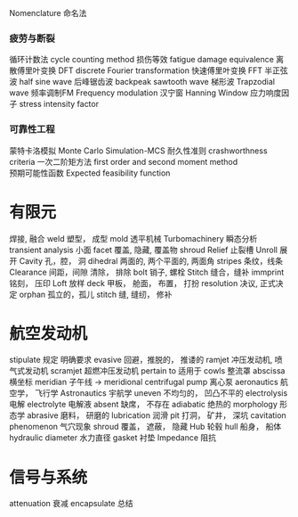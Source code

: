Nomenclature 命名法
### 疲劳与断裂
循环计数法 cycle counting method 
损伤等效 fatigue damage equivalence 
离散傅里叶变换 DFT discrete Fourier transformation 
快速傅里叶变换 FFT
半正弦波 half sine wave 
后峰锯齿波 backpeak sawtooth wave 
梯形波 Trapzodial wave 
频率调制FM Frequency modulation 
汉宁窗 Hanning Window
应力响度因子 stress intensity factor 

### 可靠性工程
蒙特卡洛模拟 Monte Carlo Simulation-MCS 
耐久性准则 crashworthness criteria 
一次二阶矩方法 first order and second moment method  
预期可能性函数 Expected feasibility function

# 有限元
焊接, 融合 weld 
塑型， 成型 mold 
透平机械 Turbomachinery
瞬态分析 transient analysis 
小面 facet
覆盖, 隐藏, 覆盖物 shroud 
Relief  止裂槽 
Unroll 展开 
Cavity 孔，腔， 洞 
dihedral  两面的, 两个平面的, 两面角
stripes 条纹，线条 
Clearance  间距，间隙  清除， 排除
bolt     销子, 螺栓
Stitch   缝合，缝补
immprint 铭刻， 压印 
Loft 放样
deck 甲板， 舱面， 布置， 打扮 
resolution 决议, 正式决定
orphan  孤立的，孤儿
stitch    缝, 缝纫， 修补

# 航空发动机
stipulate  规定 明确要求
evasive   回避，推脱的， 推诿的
ramjet    冲压发动机, 喷气式发动机
scramjet 超燃冲压发动机
pertain to 适用于 
cowls  整流罩
abscissa 横坐标
meridian 子午线 -> meridional 
centrifugal pump 离心泵
aeronautics 航空学， 飞行学
Astronautics 宇航学
uneven  不均匀的， 凹凸不平的
electrolysis 电解 electrolyte 电解液
absent 缺席， 不存在
adiabatic 绝热的
morphology 形态学
abrasive 磨料， 研磨的
lubrication 润滑 
pit 打洞， 矿井， 深坑
cavitation phenomenon 气穴现象
shroud 覆盖， 遮蔽， 隐藏
Hub 轮毂
hull 船身， 船体
hydraulic diameter 水力直径
gasket 衬垫
Impedance 阻抗


# 信号与系统

attenuation 衰减
encapsulate 总结